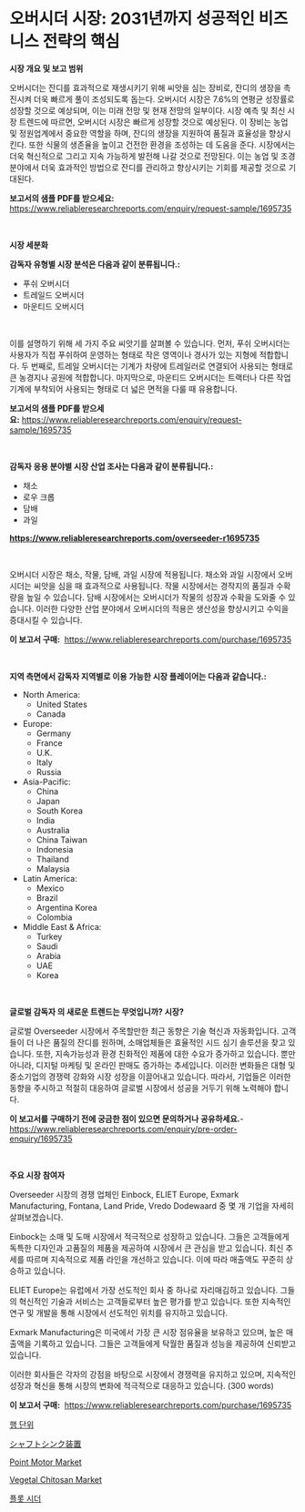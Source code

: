 <p><h1>오버시더 시장: 2031년까지 성공적인 비즈니스 전략의 핵심</h1></p><p><strong>시장 개요 및 보고 범위</strong></p>
<p><p>오버시더는 잔디를 효과적으로 재생시키기 위해 씨앗을 심는 장비로, 잔디의 생장을 촉진시켜 더욱 빠르게 풀이 조성되도록 돕는다. 오버시더 시장은 7.6%의 연평균 성장률로 성장할 것으로 예상되며, 이는 미래 전망 및 현재 전망의 일부이다. 시장 예측 및 최신 시장 트렌드에 따르면, 오버시더 시장은 빠르게 성장할 것으로 예상된다. 이 장비는 농업 및 정원업계에서 중요한 역할을 하며, 잔디의 생장을 지원하여 품질과 효율성을 향상시킨다. 또한 식물의 생존율을 높이고 건전한 환경을 조성하는 데 도움을 준다. 시장에서는 더욱 혁신적으로 그리고 지속 가능하게 발전해 나갈 것으로 전망된다. 이는 농업 및 조경 분야에서 더욱 효과적인 방법으로 잔디를 관리하고 향상시키는 기회를 제공할 것으로 기대된다.</p></p>
<p><strong>보고서의 샘플 PDF를 받으세요:</strong> <a href="https://www.reliableresearchreports.com/enquiry/request-sample/1695735">https://www.reliableresearchreports.com/enquiry/request-sample/1695735</a></p>
<p>&nbsp;</p>
<p><strong>시장 세분화</strong></p>
<p><strong>감독자 유형별 시장 분석은 다음과 같이 분류됩니다.:</strong></p>
<p><ul><li>푸쉬 오버시더</li><li>트레일드 오버시더</li><li>마운티드 오버시더</li></ul></p>
<p>&nbsp;</p>
<p><p>이를 설명하기 위해 세 가지 주요 씨앗기를 살펴볼 수 있습니다. 먼저, 푸쉬 오버시더는 사용자가 직접 푸쉬하여 운영하는 형태로 작은 영역이나 경사가 있는 지형에 적합합니다. 두 번째로, 트레일 오버시더는 기계가 차량에 트레일러로 연결되어 사용되는 형태로 큰 농경지나 공원에 적합합니다. 마지막으로, 마운티드 오버시더는 트랙터나 다른 작업기계에 부착되어 사용되는 형태로 더 넓은 면적을 다룰 때 유용합니다.</p></p>
<p><strong>보고서의 샘플 PDF를 받으세요:</strong>&nbsp;<a href="https://www.reliableresearchreports.com/enquiry/request-sample/1695735">https://www.reliableresearchreports.com/enquiry/request-sample/1695735</a></p>
<p>&nbsp;</p>
<p><strong> 감독자 응용 분야별 시장 산업 조사는 다음과 같이 분류됩니다.:</strong></p>
<p><ul><li>채소</li><li>로우 크롭</li><li>담배</li><li>과일</li></ul></p>
<p><strong><a href="https://www.reliableresearchreports.com/overseeder-r1695735">https://www.reliableresearchreports.com/overseeder-r1695735</a></strong></p>
<p>&nbsp;</p>
<p><p>오버시더 시장은 채소, 작물, 담배, 과일 시장에 적용됩니다. 채소와 과일 시장에서 오버시더는 씨앗을 심을 때 효과적으로 사용됩니다. 작물 시장에서는 경작지의 품질과 수확량을 높일 수 있습니다. 담배 시장에서는 오버시더가 작물의 성장과 수확을 도와줄 수 있습니다. 이러한 다양한 산업 분야에서 오버시더의 적용은 생산성을 향상시키고 수익을 증대시킬 수 있습니다.</p></p>
<p><strong>이 보고서 구매:</strong>&nbsp; <a href="https://www.reliableresearchreports.com/purchase/1695735">https://www.reliableresearchreports.com/purchase/1695735</a></p>
<p>&nbsp;</p>
<p><strong>지역 측면에서 감독자 지역별로 이용 가능한 시장 플레이어는 다음과 같습니다.:</strong></p>
<p><ul>
    <li>
        North America:
        <ul>
            <li>United States</li>
            <li>Canada</li>
        </ul>
    </li>
    <li>
        Europe:
        <ul>
            <li>Germany</li>
            <li>France</li>
            <li>U.K.</li>
            <li>Italy</li>
            <li>Russia</li>
        </ul>
    </li>
    <li>
        Asia-Pacific:
        <ul>
            <li>China</li>
            <li>Japan</li>
            <li>South Korea</li>
            <li>India</li>
            <li>Australia</li>
            <li>China Taiwan</li>
            <li>Indonesia</li>
            <li>Thailand</li>
            <li>Malaysia</li>
        </ul>
    </li>
    <li>
        Latin America:
        <ul>
            <li>Mexico</li>
            <li>Brazil</li>
            <li>Argentina Korea</li>
            <li>Colombia</li>
        </ul>
    </li>
    <li>
        Middle East & Africa:
        <ul>
            <li>Turkey</li>
            <li>Saudi</li>
            <li>Arabia</li>
            <li>UAE</li>
            <li>Korea</li>
        </ul>
    </li>
    </ul></p>
<p>&nbsp;</p>
<p><strong>글로벌 감독자 의 새로운 트렌드는 무엇입니까? 시장?</strong></p>
<p><p>글로벌 Overseeder 시장에서 주목할만한 최근 동향은 기술 혁신과 자동화입니다. 고객들이 더 나은 품질의 잔디를 원하며, 소매업체들은 효율적인 시드 심기 솔루션을 찾고 있습니다. 또한, 지속가능성과 환경 친화적인 제품에 대한 수요가 증가하고 있습니다. 뿐만 아니라, 디지털 마케팅 및 온라인 판매도 증가하는 추세입니다. 이러한 변화들은 대형 및 중소기업의 경쟁력 강화와 시장 성장을 이끌어내고 있습니다. 따라서, 기업들은 이러한 동향을 주시하고 적절히 대응하여 글로벌 시장에서 성공을 거두기 위해 노력해야 합니다.</p></p>
<p><strong>이 보고서를 구매하기 전에 궁금한 점이 있으면 문의하거나 공유하세요.</strong>- <a href="https://www.reliableresearchreports.com/enquiry/pre-order-enquiry/1695735">https://www.reliableresearchreports.com/enquiry/pre-order-enquiry/1695735</a></p>
<p>&nbsp;</p>
<p><strong>주요 시장 참여자</strong></p>
<p><p>Overseeder 시장의 경쟁 업체인 Einbock, ELIET Europe, Exmark Manufacturing, Fontana, Land Pride, Vredo Dodewaard 중 몇 개 기업을 자세히 살펴보겠습니다.</p><p>Einbock는 소매 및 도매 시장에서 적극적으로 성장하고 있습니다. 그들은 고객들에게 독특한 디자인과 고품질의 제품을 제공하여 시장에서 큰 관심을 받고 있습니다. 최신 추세를 따르며 지속적으로 제품 라인을 개선하고 있습니다. 이에 따라 매출액도 꾸준히 상승하고 있습니다.</p><p>ELIET Europe는 유럽에서 가장 선도적인 회사 중 하나로 자리매김하고 있습니다. 그들의 혁신적인 기술과 서비스는 고객들로부터 높은 평가를 받고 있습니다. 또한 지속적인 연구 및 개발을 통해 시장에서 선도적인 위치를 유지하고 있습니다.</p><p>Exmark Manufacturing은 미국에서 가장 큰 시장 점유율을 보유하고 있으며, 높은 매출액을 기록하고 있습니다. 그들은 고객들에게 탁월한 품질과 성능을 제공하여 신뢰받고 있습니다.</p><p>이러한 회사들은 각자의 강점을 바탕으로 시장에서 경쟁력을 유지하고 있으며, 지속적인 성장과 혁신을 통해 시장의 변화에 적극적으로 대응하고 있습니다. (300 words)</p></p>
<p><strong>이 보고서 구매:</strong>&nbsp;&nbsp;<a href="https://www.reliableresearchreports.com/purchase/1695735">https://www.reliableresearchreports.com/purchase/1695735</a></p>
<p><p><a href="https://github.com/GabrielBlanda5656/Market-Research-Report-List-1/blob/main/518763422659.md">행 단위</a></p><p><a href="https://github.com/lrlmopnhwd79300/Market-Research-Report-List-1/blob/main/602256924626.md">シャフトシンク装置</a></p><p><a href="https://view.publitas.com/reportprime-1/point-motor-market-trends-and-market-analysis-forecasted-for-period-2024-2031/">Point Motor Market</a></p><p><a href="https://issuu.com/reportprime-2/docs/vegetal-chitosan-market-size-2030.pptx">Vegetal Chitosan Market</a></p><p><a href="https://github.com/vsckjg50460/Market-Research-Report-List-1/blob/main/754458422658.md">플롯 시더</a></p></p>